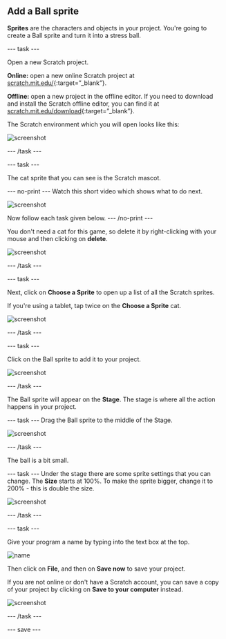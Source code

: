 ## Add a Ball sprite

__Sprites__ are the characters and objects in your project. You're going to create a Ball sprite and turn it into a stress ball.

--- task ---

Open a new Scratch project.

**Online:** open a new online Scratch project at [scratch.mit.edu/](https://scratch.mit.edu/){:target=”_blank”}.

**Offline:** open a new project in the offline editor. If you need to download and install the Scratch offline editor, you can find it at [scratch.mit.edu/download](https://scratch.mit.edu/download){:target=”_blank”}.

The Scratch environment which you will open looks like this:

![screenshot](images/balls-scratch.png)

--- /task ---

--- task ---

The cat sprite that you can see is the Scratch mascot. 

--- no-print ---
Watch this short video which shows what to do next.

![screenshot](images/balls-step2.gif) 

Now follow each task given below.
--- /no-print ---

You don't need a cat for this game, so delete it by right-clicking with your mouse and then clicking on **delete**.

![screenshot](images/balls-delete-annotated.png)

--- /task ---

--- task ---

Next, click on **Choose a Sprite** to open up a list of all the Scratch sprites.

If you're using a tablet, tap twice on the **Choose a Sprite** cat.

![screenshot](images/balls-choose-sprite.png)

--- /task ---

--- task ---

Click on the Ball sprite to add it to your project.

![screenshot](images/balls-sprite-ball.png)

--- /task ---

The Ball sprite will appear on the **Stage**. The stage is where all the action happens in your project. 

--- task ---
Drag the Ball sprite to the middle of the Stage. 

![screenshot](images/balls-stage-ball.png)

--- /task ---

The ball is a bit small. 

--- task ---
Under the stage there are some sprite settings that you can change. The **Size** starts at 100%. To make the sprite bigger, change it to 200% - this is double the size. 

![screenshot](images/balls-size-200.png)

--- /task ---

--- task ---

Give your program a name by typing into the text box at the top.

![name](images/balls-name-annotated.png)

Then click on **File**, and then on **Save now** to save your project.

If you are not online or don't have a Scratch account, you can save a copy of your project by clicking on **Save to your computer** instead.

![screenshot](images/balls-save.png)

--- /task ---

--- save ---
